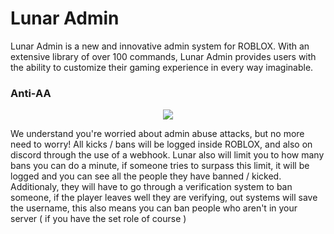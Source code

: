 # Lunar Admin
Lunar Admin is a new and innovative admin system for ROBLOX. With an extensive library of over 100 commands, Lunar Admin provides users with the ability to customize their gaming experience in every way imaginable.

### Anti-AA
<p align="center">
  <img src="![240_F_288491660_p1ZPgwGktfIrFSFD9TBjwO7kdlnPZ1tF](https://user-images.githubusercontent.com/128256644/228670280-dab1e007-922f-46c8-bbcc-7d9479dca2b9.jpg)"/>
</p>

 We understand you're worried about admin abuse attacks, but no more need to worry! All kicks / bans will be logged inside ROBLOX, and also on discord through the use of a webhook. Lunar also will limit you to how many bans you can do a minute, if someone tries to surpass this limit, it will be logged and you can see all the people they have banned / kicked. Additionaly, they will have to go through a verification system to ban someone, if the player leaves well they are verifying, out systems will save the username, this also means you can ban people who aren't in your server ( if you have the set role of course )
